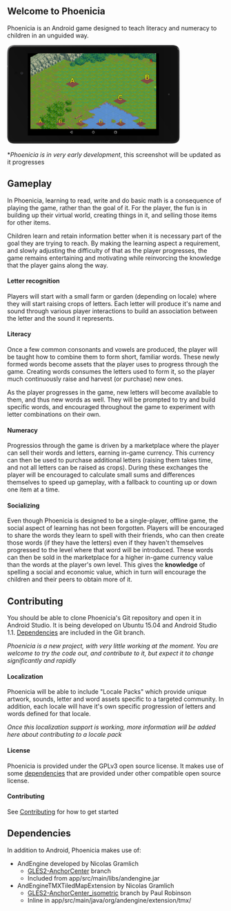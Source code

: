 ## Welcome to Phoenicia

Phoenicia is an Android game designed to teach literacy and numeracy to children in an unguided way.

<img src="screenshot.png" width="400"/>

**Phoenicia is in very early development*, this screenshot will be updated as it progresses

## Gameplay

In Phoenicia, learning to read, write and do basic math is a consequence of playing the game, rather than the goal of it. For the player, the fun is in building up their virtual world, creating things in it, and selling those items for other items.

Children learn and retain information better when it is necessary part of the goal they are trying to reach. By making the learning aspect a requirement, and slowly adjusting the difficulty of that as the player progresses, the game remains entertaining and motivating while reinvorcing the knowledge that the player gains along the way.

#### Letter recognition
Players will start with a small farm or garden (depending on locale) where they will start raising crops of letters. Each letter will produce it's name and sound through various player interactions to build an association between the letter and the sound it represents.

#### Literacy

Once a few common consonants and vowels are produced, the player will be taught how to combine them to form short, familiar words. These newly formed words become assets that the player uses to progress through the game. Creating words consumes the letters used to form it, so the player much continuously raise and harvest (or purchase) new ones.

As the player progresses in the game, new letters will become available to them, and thus new words as well. They will be prompted to try and build specific words, and encouraged throughout the game to experiment with letter combinations on their own.

#### Numeracy

Progressios through the game is driven by a marketplace where the player can sell their words and letters, earning in-game currency. This currency can then be used to purchase additional letters (raising them takes time, and not all letters can be raised as crops). During these exchanges the player will be encouraged to calculate small sums and differences themselves to speed up gameplay, with a fallback to counting up or down one item at a time.

#### Socializing

Even though Phoenicia is designed to be a single-player, offline game, the social aspect of learning has not been forgotten. Players will be encouraged to share the words they learn to spell with their friends, who can then create those words (if they have the letters) even if they haven't themselves progressed to the level where that word will be introduced. These words can then be sold in the marketplace for a higher in-game currency value than the words at the player's own level. This gives the **knowledge** of spelling a social and economic value, which in turn will encourage the children and their peers to obtain more of it.

## Contributing

You should be able to clone Phoenicia's Git repository and open it in Android Studio. It is being developed on Ubuntu 15.04 and Android Studio 
1.1. [Dependencies](#dependencies) are included in the Git branch.

*Phoenicia is a new project, with very little working at the moment. You are welcome to try the code out, and contribute to it, but expect it to change significantly and rapidly*

#### Localization

Phoenicia will be able to include "Locale Packs" which provide unique artwork, sounds, letter and word assets specific to a targeted community. In addition, each locale will have it's own specific progression of letters and words defined for that locale.

*Once this localization support is working, more information will be added here about contributing to a locale pack*

#### License

Phoenicia is provided under the GPLv3 open source license. It makes use of some [dependencies](#dependencies) that are provided under other compatible open source license.

#### Contributing

See [Contributing](Contributing.md) for how to get started

## Dependencies

In addition to Android, Phoenicia makes use of:

* AndEngine developed by Nicolas Gramlich
    * [GLES2-AnchorCenter](https://github.com/nicolasgramlich/AndEngine/tree/GLES2-AnchorCenter) branch
    * Included from app/src/main/libs/andengine.jar
* AndEngineTMXTiledMapExtension by Nicolas Gramlich 
    * [GLES2-AnchorCenter_isometric](https://github.com/Niffy/AndEngineTMXTiledMapExtension/tree/GLES2-AnchorCenter_isometric) branch by Paul Robinson
    * Inline in app/src/main/java/org/andengine/extension/tmx/